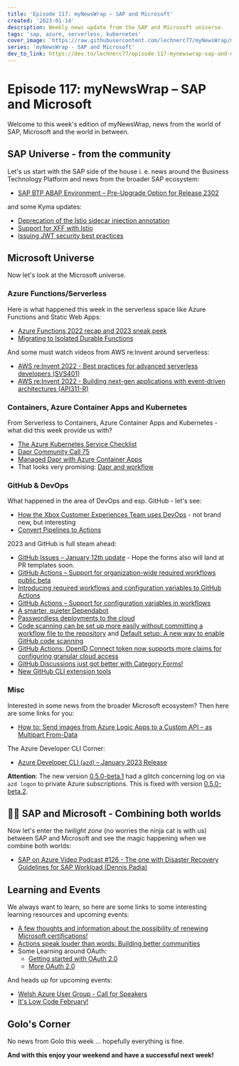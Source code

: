 ```yaml
---
title: 'Episode 117: myNewsWrap – SAP and Microsoft'
created: '2023-01-14'
description: Weekly news update from the SAP and Microsoft universe.
tags: 'sap, azure, serverless, kubernetes'
cover_image: 'https://raw.githubusercontent.com/lechnerc77/myNewsWrap/main/episodes/cover-images/episode117small.png'
series: 'myNewsWrap - SAP and Microsoft'
dev_to_link: https://dev.to/lechnerc77/episode-117-mynewswrap-sap-and-microsoft-22cp
---
```


# Episode 117: myNewsWrap – SAP and Microsoft

Welcome to this week's edition of myNewsWrap, news from the world of SAP, Microsoft and the world in between.

## SAP Universe - from the community

Let's us start with the SAP side of the house i. e. news around the Business Technology Platform and news from the broader SAP ecosystem:

* [SAP BTP ABAP Environment – Pre-Upgrade Option for Release 2302](https://blogs.sap.com/2023/01/11/sap-btp-abap-environment-pre-upgrade-option-for-release-2302/)

and some Kyma updates:

* [Deprecation of the Istio sidecar injection annotation](https://kyma-project.io/blog/2022/12/30/deprecation-of-istio-sidecar-injection-annotation)
* [Support for XFF with Istio](https://kyma-project.io/blog/2023/1/11/istio-xff-support)
* [Issuing JWT security best practices](https://kyma-project.io/blog/2023/1/12/jwt-best-practices)

## Microsoft Universe

Now let's look at the Microsoft universe.

### Azure Functions/Serverless

Here is what happened this week in the serverless space like Azure Functions and Static Web Apps:

* [Azure Functions 2022 recap and 2023 sneak peek](https://techcommunity.microsoft.com/t5/apps-on-azure-blog/azure-functions-2022-recap-and-2023-sneak-peek/ba-p/3710636)
* [Migrating to Isolated Durable Functions](https://markheath.net/post/migrating-to-isolated-durable-functions)

And some must watch videos from AWS re:Invent around serverless:

* [AWS re:Invent 2022 - Best practices for advanced serverless developers (SVS401)](https://youtu.be/PiQ_eZFO2GU)
* [AWS re:Invent 2022 - Building next-gen applications with event-driven architectures (API311-R)](https://youtu.be/SbL3a9YOW7s)

### Containers, Azure Container Apps and Kubernetes

From Serverless to Containers, Azure Container Apps and Kubernetes - what did this week provide us with?

* [The Azure Kubernetes Service Checklist](https://www.the-aks-checklist.com/)
* [Dapr Community Call 75](https://youtu.be/pOT8teL6j_k)
* [Managed Dapr with Azure Container Apps](https://youtu.be/UWGVT3yyrKw)
* That looks very promising: [Dapr and workflow](https://twitter.com/yaronschneider/status/1612872922695360512?s=20&t=_7rRPW58nmGG5oWpTKu94A)

### GitHub & DevOps

What happened in the area of DevOps and esp. GitHub - let's see:

* [How the Xbox Customer Experiences Team uses DevOps](https://youtu.be/vyunKglV8hE) - not brand new, but interesting
* [Convert Pipelines to Actions](https://pipelinestoactions.azurewebsites.net/)

2023 and GitHub is full steam ahead:

* [GitHub Issues – January 12th update](https://github.blog/changelog/2023-01-12-github-issues-january-12th-update/) - Hope the forms also will land at PR templates soon.
* [GitHub Actions – Support for organization-wide required workflows public beta](https://github.blog/changelog/2023-01-10-github-actions-support-for-organization-wide-required-workflows-public-beta/)
* [Introducing required workflows and configuration variables to GitHub Actions](https://github.blog/2023-01-10-introducing-required-workflows-and-configuration-variables-to-github-actions/)
* [GitHub Actions – Support for configuration variables in workflows](https://github.blog/changelog/2023-01-10-github-actions-support-for-configuration-variables-in-workflows/)
* [A smarter, quieter Dependabot](https://github.blog/2023-01-12-a-smarter-quieter-dependabot/)
* [Passwordless deployments to the cloud](https://github.blog/2023-01-11-passwordless-deployments-to-the-cloud/)
* [Code scanning can be set up more easily without committing a workflow file to the repository](https://github.blog/changelog/2023-01-09-code-scanning-can-be-set-up-more-easily-without-committing-a-workflow-file-to-the-repository/) and [Default setup: A new way to enable GitHub code scanning](https://github.blog/2023-01-09-default-setup-a-new-way-to-enable-github-code-scanning/)
* [GitHub Actions: OpenID Connect token now supports more claims for configuring granular cloud access](https://github.blog/changelog/2023-01-10-github-actions-openid-connect-token-now-supports-more-claims-for-configuring-granular-cloud-access/)
* [GitHub Discussions just got better with Category Forms!](https://github.blog/2023-01-09-github-discussions-just-got-better-with-category-forms/)
* [New GitHub CLI extension tools](https://github.blog/2023-01-13-new-github-cli-extension-tools/)

### Misc

Interested in some news from the broader Microsoft ecosystem? Then here are some links for you:

* [How to: Send images from Azure Logic Apps to a Custom API – as Multipart From-Data](https://tomow.de/dev/how-to-send-images-from-azure-logic-apps-to-a-custom-api-as-multipart-from-data/)

The Azure Developer CLI Corner:

* [Azure Developer CLI (`azd`) – January 2023 Release](https://devblogs.microsoft.com/azure-sdk/azure-developer-cli-azd-january-2023-release/)

**Attention**: The new version [0.5.0-beta.1](https://github.com/Azure/azure-dev/releases/tag/azure-dev-cli_0.5.0-beta.1) had a glitch concerning log on via `azd logon` to private Azure subscriptions. This is fixed with version [0.5.0-beta.2](https://github.com/Azure/azure-dev/releases/tag/azure-dev-cli_0.5.0-beta.2).

## 🐱‍👤 SAP and Microsoft - Combining both worlds

Now let's enter the _twilight zone_ (no worries the ninja cat is with us) between SAP and Microsoft and see the magic happening when we combine both worlds:

* [SAP on Azure Video Podcast #126 - The one with Disaster Recovery Guidelines for SAP Workload (Dennis Padia)](https://youtu.be/HEGLYdwGi24)

## Learning and Events

We always want to learn, so here are some links to some interesting learning resources and upcoming events:

* [A few thoughts and information about the possibility of renewing Microsoft certifications!](https://techcommunity.microsoft.com/t5/microsoft-learn/a-few-thoughts-and-information-about-the-possibility-of-renewing/m-p/3711215)
* [Actions speak louder than words: Building better communities](https://youtu.be/9aU4isQeYhY)
* Some Learning around OAuth:
  * [Getting started with OAuth 2.0](https://youtu.be/1F2nQFdY4cs)
  * [More OAuth 2.0](https://youtu.be/lkK9DLvmje0)

And heads up for upcoming events:

* [Welsh Azure User Group - Call for Speakers](https://sessionize.com/welsh-azure-user-group-cfs/)
* [It's Low Code February!](https://microsoft.github.io/Low-Code/lowcode-february/)

## Golo's Corner

No news from Golo this week ... hopefully everything is fine.

**And with this enjoy your weekend and have a successful next week!**
